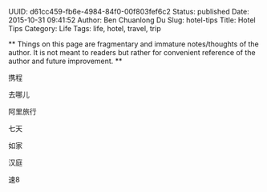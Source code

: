 UUID: d61cc459-fb6e-4984-84f0-00f803fef6c2
Status: published
Date: 2015-10-31 09:41:52
Author: Ben Chuanlong Du
Slug: hotel-tips
Title: Hotel Tips
Category: Life
Tags: life, hotel, travel, trip

**
Things on this page are
fragmentary and immature notes/thoughts of the author.
It is not meant to readers
but rather for convenient reference of the author and future improvement.
**

携程  

去哪儿 

阿里旅行




七天 

如家 

汉庭 

速8
